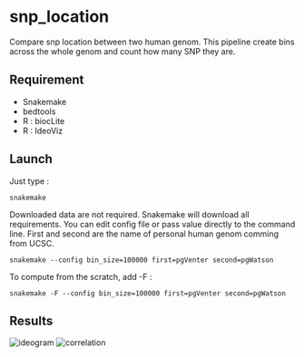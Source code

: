 # snp_location
Compare snp location between two human genom. This pipeline create bins across the whole genom and count how many SNP they are.

## Requirement 
* Snakemake
* bedtools
* R : biocLite
* R : IdeoViz

## Launch 

Just type :

    snakemake 

Downloaded data are not required. Snakemake will download all requirements.
You can edit config file or pass value directly to the command line. First and second are the name of personal human genom comming from UCSC.

    snakemake --config bin_size=100000 first=pgVenter second=pgWatson

To compute from the scratch, add -F : 

    snakemake -F --config bin_size=100000 first=pgVenter second=pgWatson

## Results 

 ![ideogram](https://github.com/dridk/snp_location/raw/master/results/ideogram.png  "Ideogram")
 ![correlation](https://github.com/dridk/snp_location/raw/master/results/correlation.png "Correlation")


